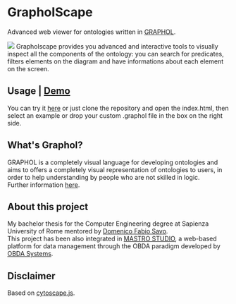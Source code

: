# GrapholScape

Advanced web viewer for ontologies written in [GRAPHOL](http://www.dis.uniroma1.it/~graphol/).

<img style="align:center" src="https://gianluca-pepe.github.io/GrapholScape/res/gif.gif" />
Grapholscape provides you advanced and interactive tools to visually inspect all the components of the ontology: you can search for predicates, filters elements on the diagram and have informations about each element on the screen.

## Usage | [Demo](https://gianluca-pepe.github.io/GrapholScape/)
You can try it [here](https://gianluca-pepe.github.io/GrapholScape/) or just clone the repository and open the index.html, then select an example or drop your custom .graphol file in the box on the right side.

## What's Graphol?
GRAPHOL is a completely visual language for developing ontologies and aims to offers a completely visual representation of ontologies to users, in order to help understanding by people who are not skilled in logic.\
Further information [here](http://www.dis.uniroma1.it/~graphol/).

## About this project
My bachelor thesis for the Computer Engineering degree at Sapienza University of Rome mentored by [Domenico Fabio Savo](https://github.com/savo-fabio).\
This project has been also integrated in [MASTRO STUDIO](http://www.obdasystems.com/mastrostudio), a web-based platform for data management through the OBDA paradigm developed by [OBDA Systems](http://www.obdasystems.com).

## Disclaimer
Based on [cytoscape.js](http://js.cytoscape.org).
